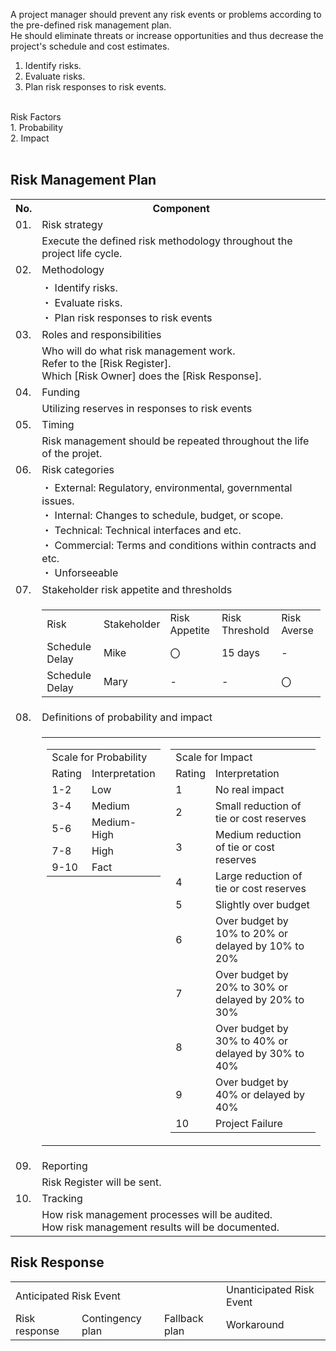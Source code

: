 A project manager should prevent any risk events or problems according to the pre-defined risk management plan.<br>
He should eliminate threats or increase opportunities and thus decrease the project's schedule and cost estimates.<br>
1. Identify risks.<br>
2. Evaluate risks.<br>
3. Plan risk responses to risk events.<br>
<br>
Risk Factors<br>
1. Probability<br>
2. Impact<br>
<br>
<h2>Risk Management Plan</h2>
<table>
  <tr><th>No.</th><th>Component</th></tr>
  <tr><td>01. </td><td>Risk strategy</td></tr>
  <tr><td></td><td>Execute the defined risk methodology throughout the project life cycle.</td></tr>
  <tr><td>02. </td><td>Methodology</td></tr>
  <tr><td></td>
  <td>
・ Identify risks.<br>
・ Evaluate risks.<br>
・ Plan risk responses to risk events
  </td>
  </tr>
  <tr><td>03. </td><td>Roles and responsibilities</td></tr>
  <tr>
    <td></td>
    <td>
      Who will do what risk management work.<br>
      Refer to the [Risk Register].<br>
      Which [Risk Owner] does the [Risk Response].
    </td>
  </tr>
  <tr><td>04. </td><td>Funding</td></tr>
  <tr><td></td><td>Utilizing reserves in responses to risk events</td></tr>
  <tr><td>05. </td><td>Timing</td></tr>
  <tr><td></td><td>Risk management should be repeated throughout the life of the projet.</td></tr>
  <tr><td>06. </td><td>Risk categories</td></tr>
  <tr><td></td>
  <td>
・ External: Regulatory, environmental, governmental issues.<br>
・ Internal: Changes to schedule, budget, or scope.<br>
・ Technical: Technical interfaces and etc.<br>
・ Commercial: Terms and conditions within contracts and etc.<br>
・ Unforseeable
  </td>
  </tr>
  <tr><td>07. </td><td>Stakeholder risk appetite and thresholds</td></tr>
  <tr><td></td>
    <td>
      <table>
        <tr><td>Risk</td><td>Stakeholder</td><td>Risk Appetite</td><td>Risk Threshold</td><td>Risk Averse</td></tr>
        <tr><td>Schedule Delay</td><td>Mike</td><td>〇</td><td>15 days</td><td>-</td></tr>
        <tr><td>Schedule Delay</td><td>Mary</td><td>-</td><td>-</td><td>〇</td></tr>
      </table>
    </td>
  </tr>
  <tr><td>08. </td><td>Definitions of probability and impact</td></tr>
  <tr><td></td>
    <td>
      <table>
        <tr>
          <td valign="top">
    <table>
      <tr><td colspan="2">Scale for Probability</td></tr>
      <tr><td>Rating</td><td>Interpretation</td></tr>
      <tr><td>1-2</td><td>Low</td></tr>
      <tr><td>3-4</td><td>Medium</td></tr>
      <tr><td>5-6</td><td>Medium-High</td></tr>
      <tr><td>7-8</td><td>High</td></tr>
      <tr><td>9-10</td><td>Fact</td></tr>
    </table>
          </td>
          <td>
    <table>
      <tr><td colspan="2">Scale for Impact</td></tr>
      <tr><td>Rating</td><td>Interpretation</td></tr>
      <tr><td>1</td><td>No real impact</td></tr>
      <tr><td>2</td><td>Small reduction of tie or cost reserves</td></tr>
      <tr><td>3</td><td>Medium reduction of tie or cost reserves</td></tr>
      <tr><td>4</td><td>Large reduction of tie or cost reserves</td></tr>
      <tr><td>5</td><td>Slightly over budget</td></tr>
      <tr><td>6</td><td>Over budget by 10% to 20% or delayed by 10% to 20%</td></tr>
      <tr><td>7</td><td>Over budget by 20% to 30% or delayed by 20% to 30%</td></tr>
      <tr><td>8</td><td>Over budget by 30% to 40% or delayed by 30% to 40%</td></tr>
      <tr><td>9</td><td>Over budget by 40% or delayed by 40%</td></tr>
      <tr><td>10</td><td>Project Failure</td></tr>
    </table>
          </td>
        </tr>
      </table>
    </td>
  </tr>
  <tr><td>09. </td><td>Reporting</td></tr>
  <tr><td></td><td>Risk Register will be sent.</td></tr>
  <tr><td>10. </td><td>Tracking</td></tr>
  <tr><td></td><td>How risk management processes will be audited.<br>How risk management results will be documented.</td></tr>
</table>

<h2>Risk Response</h2>
<table>
  <tr><td colspan="3">Anticipated Risk Event</td><td>Unanticipated Risk Event</td></tr>
  <tr><td>Risk response</td><td>Contingency plan</td><td>Fallback plan</td><td>Workaround</td></tr>
</table>
